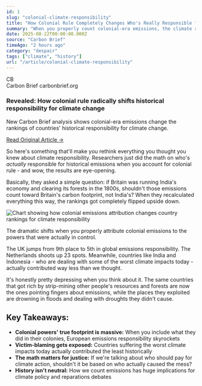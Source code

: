 ```yaml
---
id: 1
slug: "colonial-climate-responsibility"
title: "How Colonial Rule Completely Changes Who's Really Responsible for Climate Change"
summary: "When you properly count colonial-era emissions, the climate responsibility rankings get turned upside down. The UK jumps from 9th to 5th place globally, while countries like India and Indonesia - despite being huge - actually contributed way less than we thought. It's a stark reminder of how colonial powers extracted resources and damaged the environment, then left the bill for someone else to pay."
date: 2025-08-22T00:00:00.000Z
source: "Carbon Brief"
timeAgo: "2 hours ago"
category: "despair"
tags: ["climate", "history"]
url: "/article/colonial-climate-responsibility"
---
```


<div class="source-link-card">
	<div class="link-card-header">
		<div class="source-logo-text">CB</div>
		<div class="link-meta">
			<span class="source-name">Carbon Brief</span>
			<span class="link-url">carbonbrief.org</span>
		</div>
	</div>
	<h3 class="link-title">Revealed: How colonial rule radically shifts historical responsibility for climate change</h3>
	<p class="link-description">New Carbon Brief analysis shows colonial-era emissions change the rankings of countries' historical responsibility for climate change.</p>
	<a href="https://www.carbonbrief.org/revealed-how-colonial-rule-radically-shifts-historical-responsibility-for-climate-change/" target="_blank" class="read-original-btn">Read Original Article →</a>
</div>

So here's something that'll make you rethink everything you thought you knew about climate responsibility. Researchers just did the math on who's *actually* responsible for historical emissions when you account for colonial rule - and wow, the results are eye-opening.

Basically, they asked a simple question: if Britain was running India's economy and clearing its forests in the 1800s, shouldn't those emissions count toward Britain's carbon footprint, not India's? When they recalculated everything this way, the rankings got completely flipped upside down.

<div class="article-image">
	<img src="/images/colonialism-adjusted-emissions.webp" alt="Chart showing how colonial emissions attribution changes country rankings for climate responsibility" />
	<p class="image-caption">The dramatic shifts when you properly attribute colonial emissions to the powers that were actually in control.</p>
</div>

The UK jumps from 9th place to 5th in global emissions responsibility. The Netherlands shoots up 23 spots. Meanwhile, countries like India and Indonesia - who are dealing with some of the worst climate impacts today - actually contributed way less than we thought.

It's honestly pretty depressing when you think about it. The same countries that got rich by strip-mining other people's resources and forests are now the ones pointing fingers about emissions, while the places they exploited are drowning in floods and dealing with droughts they didn't cause.

## Key Takeaways:

- **Colonial powers' true footprint is massive:** When you include what they did in their colonies, European emissions responsibility skyrockets
- **Victim-blaming gets exposed:** Countries suffering the worst climate impacts today actually contributed the least historically
- **The math matters for justice:** If we're talking about who should pay for climate action, shouldn't it be based on who actually caused the mess?
- **History isn't neutral:** How we count emissions has huge implications for climate policy and reparations debates